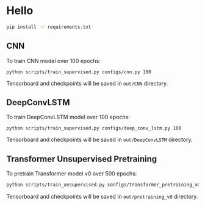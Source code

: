 # Hello

```bash
pip install -r requirements.txt
```

## CNN
To train CNN model over 100 epochs:
```
python scripts/train_supervised.py configs/cnn.py 100
```
Tensorboard and checkpoints will be saved in `out/CNN` directory.

## DeepConvLSTM
To train DeepConvLSTM model over 100 epochs:
```
python scripts/train_supervised.py configs/deep_conv_lstm.py 100
```
Tensorboard and checkpoints will be saved in `out/DeepConvLSTM` directory.


## Transformer Unsupervised Pretraining
To pretrain Transformer model v0 over 500 epochs:
```bash
python scripts/train_unsupervised.py configs/transformer_pretraining_v0.py 500
```
Tensorboard and checkpoints will be saved in `out/pretraining_v0` directory.


